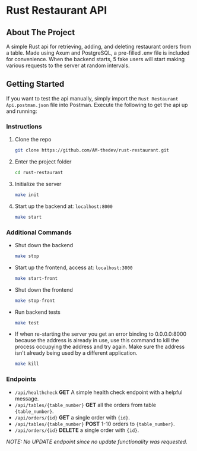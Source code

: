 <!-- ABOUT THE PROJECT -->
# Rust Restaurant API
## About The Project

A simple Rust api for retrieving, adding, and deleting restaurant orders from a table.
Made using Axum and PostgreSQL, a pre-filled .env file is included for convenience.
When the backend starts, 5 fake users will start making various requests to the server at random intervals.


<!-- GETTING STARTED -->
## Getting Started

If you want to test the api manually, simply import the `Rust Restaurant Api.postman.json` file into Postman.
Execute the following to get the api up and running:

### Instructions

1. Clone the repo
   ```sh
   git clone https://github.com/AM-thedev/rust-restaurant.git
   ```
2. Enter the project folder
   ```sh
   cd rust-restaurant
   ```
3. Initialize the server
   ```sh
   make init
   ```
4. Start up the backend at: `localhost:8000`
   ```sh
   make start
   ```

### Additional Commands

* Shut down the backend
   ```sh
   make stop
   ```
* Start up the frontend, access at: `localhost:3000`
   ```sh
   make start-front
   ```
* Shut down the frontend
   ```sh
   make stop-front
   ```
* Run backend tests
   ```sh
   make test
   ```
* If when re-starting the server you get an error binding to 0.0.0.0:8000 because the address is already in use, use this command to kill the process occupying the address and try again.  Make sure the address isn't already being used by a different application. 
   ```sh
   make kill
   ```

### Endpoints

* `/api/healthcheck`
  **GET** A simple health check endpoint with a helpful message.
* `/api/tables/{table_number}`
  **GET** all the orders from table `{table_number}`.
* `/api/orders/{id}`
  **GET** a single order with `{id}`.
* `/api/tables/{table_number}`
  **POST** 1-10 orders to `{table_number}`.
* `/api/orders/{id}`
  **DELETE** a single order with `{id}`.

_NOTE: No UPDATE endpoint since no update functionality was requested._
